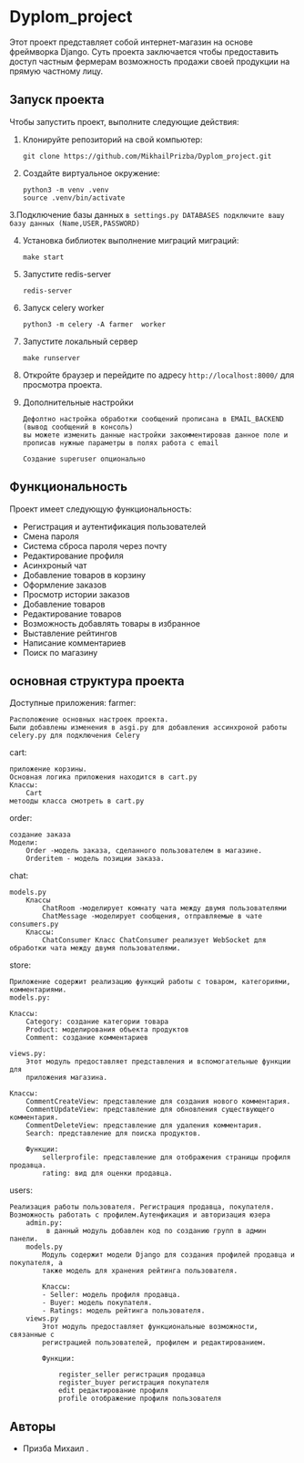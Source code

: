 # Dyplom_project



Этот проект представляет собой интернет-магазин на основе фреймворка Django.
Суть проекта заключается чтобы предоставить доступ частным фермерам возможность продажи
своей продукции на прямую частному лицу.

## Запуск проекта

Чтобы запустить проект, выполните следующие действия:

1. Клонируйте репозиторий на свой компьютер:

    ```
    git clone https://github.com/MikhailPrizba/Dyplom_project.git
    ```

2. Создайте виртуальное окружение:

    ```
    python3 -m venv .venv
    source .venv/bin/activate
    ```
3.Подключение базы данных
    ```
    в settings.py DATABASES подключите вашу базу данных
    (Name,USER,PASSWORD)
    ```

4. Установка библиотек выполнение миграций миграций:

    ```
    make start
    ```

5. Запустите redis-server
    ```
    redis-server
    ```
6.  Запуск celery worker

    ```
    python3 -m celery -A farmer  worker
    ```
7. Запустите локальный сервер
    ```
    make runserver
    ```
8. Откройте браузер и перейдите по адресу `http://localhost:8000/` для просмотра проекта.

10. Дополнительные настройки
    ```
    Дефолтно настройка обработки сообщений прописана в EMAIL_BACKEND
    (вывод сообщений в консоль)
    вы можете изменить данные настройки закомментировав данное поле и
    прописав нужные параметры в полях работа с email

    Создание superuser опционально
    ```
## Функциональность

Проект имеет следующую функциональность:

- Регистрация и аутентификация пользователей
- Смена пароля
- Система сброса пароля через почту
- Редактирование профиля
- Асинхроный чат 
- Добавление товаров в корзину
- Оформление заказов
- Просмотр истории заказов
- Добавление товаров
- Редактирование товаров
- Возможность добавлять товары в избранное
- Выставление рейтингов
- Написание комментариев
- Поиск по магазину
## основная структура проекта
Доступные приложения:
farmer:

    Расположение основных настроек проекта.
    Были добавлены изменения в asgi.py для добавления ассинхроной работы
    celery.py для подключения Celery
    

cart:

    приложение корзины. 
    Основная логика приложения находится в cart.py
    Классы:
        Cart
    метооды класса смотреть в cart.py
order:

    создание заказа
    Модели:
        Order -модель заказа, сделанного пользователем в магазине.
        Orderitem - модель позиции заказа.

chat:

    models.py
        Классы
            ChatRoom -моделирует комнату чата между двумя пользователями
            ChatMessage -моделирует сообщения, отправляемые в чате
    consumers.py
        Классы:
            ChatConsumer Класс ChatConsumer реализует WebSocket для обработки чата между двумя пользователями.
store:

    Приложение содержит реализацию функций работы с товаром, категориями, комментариями.
    models.py:
    
    Классы:
        Category: создание категории товара
        Product: моделирования объекта продуктов
        Comment: создание комментариев
        
    views.py:
        Этот модуль предоставляет представления и вспомогательные функции для
        приложения магазина.

    Классы:
        CommentCreateView: представление для создания нового комментария.
        CommentUpdateView: представление для обновления существующего комментария.
        CommentDeleteView: представление для удаления комментария.
        Search: представление для поиска продуктов.

        Функции:
            sellerprofile: представление для отображения страницы профиля продавца.
            rating: вид для оценки продавца.

        
users:

    Реализация работы пользователя. Регистрация продавца, покупателя. 
    Возможность работать с профилем.Аутенфикация и авторизация юзера
        admin.py:
             в данный модуль добавлен код по созданию групп в админ панели.
        models.py
            Модуль содержит модели Django для создания профилей продавца и покупателя, а
            также модель для хранения рейтинга пользователя.

            Классы:
            - Seller: модель профиля продавца.
            - Buyer: модель покупателя.
            - Ratings: модель рейтинга пользователя.
        views.py
            Этот модуль предоставляет функциональные возможности, связанные с
            регистрацией пользователей, профилем и редактированием.

            Функции:

                register_seller регистрация продавца
                register_buyer регистрация покупателя
                edit редактирование профиля
                profile отображение профиля пользователя
## Авторы

- Призба Михаил
.
